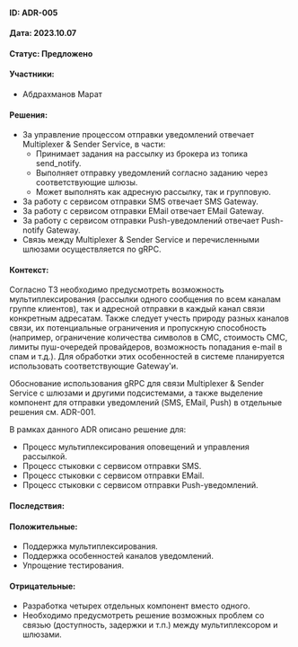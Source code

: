 #### ID: ADR-005

#### Дата: 2023.10.07

#### Статус: Предложено

#### Участники:
* Абдрахманов Марат

#### Решения:
* За управление процессом отправки уведомлений отвечает Multiplexer & Sender Service, в части:
    * Принимает задания на рассылку из брокера из топика send_notify.
    * Выполняет отправку уведомлений согласно заданию через соответствующие шлюзы.
    * Может выполнять как адресную рассылку, так и групповую.
* За работу с сервисом отправки SMS отвечает SMS Gateway.
* За работу с сервисом отправки EMail отвечает EMail Gateway.
* За работу с сервисом отправки Push-уведомлений отвечает Push-notify Gateway.
* Связь между Multiplexer & Sender Service и перечисленными шлюзами осуществляется по gRPC.

#### Контекст:
Согласно ТЗ необходимо предусмотреть возможность мультиплексирования (рассылки одного сообщения по всем каналам группе клиентов), так и адресной отправки в каждый канал связи конкретным адресатам. Также следует учесть природу разных каналов связи, их потенциальные ограничения и пропускную способность (например, ограничение количества символов в СМС, стоимость СМС, лимиты пуш-очередей провайдеров, возможность попадания e-mail в спам и т.д.). Для обработки этих особенностей в системе планируется использовать соответствующие Gateway'и. 

Обоснование использования gRPC для связи Multiplexer & Sender Service с шлюзами и другими подсистемами, а также выделение компонент для отправки уведомлений (SMS, EMail, Push) в отдельные решения см. ADR-001.

В рамках данного ADR описано решение для:
- Процесс мультиплексирования оповещений и управления рассылкой.
- Процесс стыковки с сервисом отправки SMS.
- Процесс стыковки с сервисом отправки EMail.
- Процесс стыковки с сервисом отправки Push-уведомлений.

#### Последствия:

#### Положительные:
* Поддержка мультиплексирования.
* Поддержка особенностей каналов уведомлений.
* Упрощение тестирования.

#### Отрицательные:
* Разработка четырех отдельных компонент вместо одного.
* Необходимо предусмотреть решение возможных проблем со связью (доступность, задержки и т.п.) между мультиплексором и шлюзами.